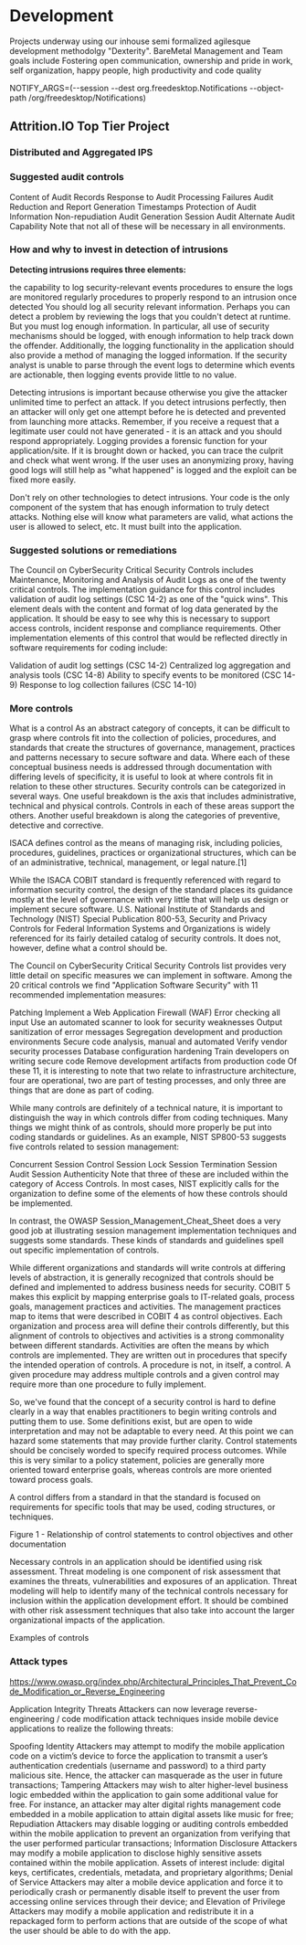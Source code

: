 # Development
Projects underway using our inhouse semi formalized agilesque development methodolgy "Dexterity". BareMetal Management and Team goals include Fostering open communication, ownership and pride in work, self organization, happy people, high productivity and code quality

NOTIFY_ARGS=(--session
             --dest org.freedesktop.Notifications
             --object-path /org/freedesktop/Notifications)
## Attrition.IO Top Tier Project 

### Distributed and Aggregated IPS


### Suggested audit controls ###
Content of Audit Records
Response to Audit Processing Failures
Audit Reduction and Report Generation
Timestamps
Protection of Audit Information
Non-repudiation
Audit Generation
Session Audit
Alternate Audit Capability
Note that not all of these will be necessary in all environments.

### How and why to invest in detection of intrusions

__Detecting intrusions requires three elements:__

the capability to log security-relevant events
procedures to ensure the logs are monitored regularly
procedures to properly respond to an intrusion once detected
You should log all security relevant information. Perhaps you can detect a problem by reviewing the logs that you couldn't detect at runtime. But you must log enough information. In particular, all use of security mechanisms should be logged, with enough information to help track down the offender. Additionally, the logging functionality in the application should also provide a method of managing the logged information. If the security analyst is unable to parse through the event logs to determine which events are actionable, then logging events provide little to no value.

Detecting intrusions is important because otherwise you give the attacker unlimited time to perfect an attack. If you detect intrusions perfectly, then an attacker will only get one attempt before he is detected and prevented from launching more attacks. Remember, if you receive a request that a legitimate user could not have generated - it is an attack and you should respond appropriately. Logging provides a forensic function for your application/site. If it is brought down or hacked, you can trace the culprit and check what went wrong. If the user uses an anonymizing proxy, having good logs will still help as "what happened" is logged and the exploit can be fixed more easily.

Don't rely on other technologies to detect intrusions. Your code is the only component of the system that has enough information to truly detect attacks. Nothing else will know what parameters are valid, what actions the user is allowed to select, etc. It must built into the application.


### Suggested solutions or remediations

The Council on CyberSecurity Critical Security Controls includes Maintenance, Monitoring and Analysis of Audit Logs as one of the twenty critical controls. The implementation guidance for this control includes validation of audit log settings (CSC 14-2) as one of the "quick wins". This element deals with the content and format of log data generated by the application. It should be easy to see why this is necessary to support access controls, incident response and compliance requirements. Other implementation elements of this control that would be reflected directly in software requirements for coding include:

Validation of audit log settings (CSC 14-2)
Centralized log aggregation and analysis tools (CSC 14-8)
Ability to specify events to be monitored (CSC 14-9)
Response to log collection failures (CSC 14-10)


### More controls

What is a control
As an abstract category of concepts, it can be difficult to grasp where controls fit into the collection of policies, procedures, and standards that create the structures of governance, management, practices and patterns necessary to secure software and data. Where each of these conceptual business needs is addressed through documentation with differing levels of specificity, it is useful to look at where controls fit in relation to these other structures. Security controls can be categorized in several ways. One useful breakdown is the axis that includes administrative, technical and physical controls. Controls in each of these areas support the others. Another useful breakdown is along the categories of preventive, detective and corrective.

ISACA defines control as the means of managing risk, including policies, procedures, guidelines, practices or organizational structures, which can be of an administrative, technical, management, or legal nature.[1]

While the ISACA COBIT standard is frequently referenced with regard to information security control, the design of the standard places its guidance mostly at the level of governance with very little that will help us design or implement secure software. U.S. National Institute of Standards and Technology (NIST) Special Publication 800-53, Security and Privacy Controls for Federal Information Systems and Organizations is widely referenced for its fairly detailed catalog of security controls. It does not, however, define what a control should be.

The Council on CyberSecurity Critical Security Controls list provides very little detail on specific measures we can implement in software. Among the 20 critical controls we find "Application Software Security" with 11 recommended implementation measures:

Patching
Implement a Web Application Firewall (WAF)
Error checking all input
Use an automated scanner to look for security weaknesses
Output sanitization of error messages
Segregation development and production environments
Secure code analysis, manual and automated
Verify vendor security processes
Database configuration hardening
Train developers on writing secure code
Remove development artifacts from production code
Of these 11, it is interesting to note that two relate to infrastructure architecture, four are operational, two are part of testing processes, and only three are things that are done as part of coding.

While many controls are definitely of a technical nature, it is important to distinguish the way in which controls differ from coding techniques. Many things we might think of as controls, should more properly be put into coding standards or guidelines. As an example, NIST SP800-53 suggests five controls related to session management:

Concurrent Session Control
Session Lock
Session Termination
Session Audit
Session Authenticity
Note that three of these are included within the category of Access Controls. In most cases, NIST explicitly calls for the organization to define some of the elements of how these controls should be implemented.

In contrast, the OWASP Session_Management_Cheat_Sheet does a very good job at illustrating session management implementation techniques and suggests some standards. These kinds of standards and guidelines spell out specific implementation of controls.

While different organizations and standards will write controls at differing levels of abstraction, it is generally recognized that controls should be defined and implemented to address business needs for security. COBIT 5 makes this explicit by mapping enterprise goals to IT-related goals, process goals, management practices and activities. The management practices map to items that were described in COBIT 4 as control objectives. Each organization and process area will define their controls differently, but this alignment of controls to objectives and activities is a strong commonality between different standards. Activities are often the means by which controls are implemented. They are written out in procedures that specify the intended operation of controls. A procedure is not, in itself, a control. A given procedure may address multiple controls and a given control may require more than one procedure to fully implement.

So, we've found that the concept of a security control is hard to define clearly in a way that enables practitioners to begin writing controls and putting them to use. Some definitions exist, but are open to wide interpretation and may not be adaptable to every need. At this point we can hazard some statements that may provide further clarity. Control statements should be concisely worded to specify required process outcomes. While this is very similar to a policy statement, policies are generally more oriented toward enterprise goals, whereas controls are more oriented toward process goals.

A control differs from a standard in that the standard is focused on requirements for specific tools that may be used, coding structures, or techniques.

Figure 1 - Relationship of control statements to control objectives and other documentation

Necessary controls in an application should be identified using risk assessment. Threat modeling is one component of risk assessment that examines the threats, vulnerabilities and exposures of an application. Threat modeling will help to identify many of the technical controls necessary for inclusion within the application development effort. It should be combined with other risk assessment techniques that also take into account the larger organizational impacts of the application.

Examples of controls


### Attack types

https://www.owasp.org/index.php/Architectural_Principles_That_Prevent_Code_Modification_or_Reverse_Engineering

Application Integrity Threats
Attackers can now leverage reverse-engineering / code modification attack techniques inside mobile device applications to realize the following threats:

Spoofing Identity
Attackers may attempt to modify the mobile application code on a victim’s device to force the application to transmit a user’s authentication credentials (username and password) to a third party malicious site. Hence, the attacker can masquerade as the user in future transactions;
Tampering
Attackers may wish to alter higher-level business logic embedded within the application to gain some additional value for free. For instance, an attacker may alter digital rights management code embedded in a mobile application to attain digital assets like music for free;
Repudiation
Attackers may disable logging or auditing controls embedded within the mobile application to prevent an organization from verifying that the user performed particular transactions;
Information Disclosure
Attackers may modify a mobile application to disclose highly sensitive assets contained within the mobile application. Assets of interest include: digital keys, certificates, credentials, metadata, and proprietary algorithms;
Denial of Service
Attackers may alter a mobile device application and force it to periodically crash or permanently disable itself to prevent the user from accessing online services through their device; and
Elevation of Privilege
Attackers may modify a mobile application and redistribute it in a repackaged form to perform actions that are outside of the scope of what the user should be able to do with the app.